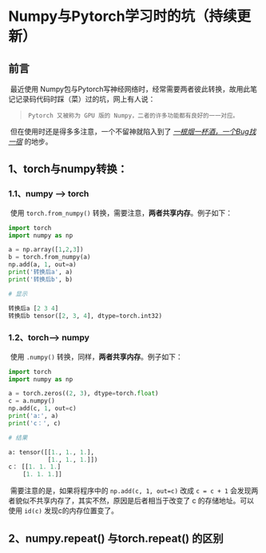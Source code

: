 # Numpy与Pytorch学习时的坑（持续更新）

## 前言

​		最近使用 Numpy包与Pytorch写神经网络时，经常需要两者彼此转换，故用此笔记记录码代码时踩（菜）过的坑，网上有人说：

> ```
> Pytorch 又被称为 GPU 版的 Numpy，二者的许多功能都有良好的一一对应。
> ```

​	但在使用时还是得多多注意，一个不留神就陷入到了 *<u>一根烟一杯酒，一个Bug找一宿</u>* 的地步。

## 1、torch与numpy转换：

### 1.1、numpy ——> torch

​		使用  `torch.from_numpy()` 转换，需要注意，**两者共享内存**。例子如下：

```python
import torch
import numpy as np

a = np.array([1,2,3])
b = torch.from_numpy(a)
np.add(a, 1, out=a)
print('转换后a', a)
print('转换后b', b)

# 显示

转换后a [2 3 4]
转换后b tensor([2, 3, 4], dtype=torch.int32)

```

### 1.2、torch——> numpy

​		使用 `.numpy()` 转换，同样，**两者共享内存**。例子如下：

```python
import torch
import numpy as np

a = torch.zeros((2, 3), dtype=torch.float)
c = a.numpy()
np.add(c, 1, out=c)
print('a:', a)
print('c：', c)

# 结果

a: tensor([[1., 1., 1.],
           [1., 1., 1.]])
c： [[1. 1. 1.]
 	[1. 1. 1.]]
```

​		需要注意的是，如果将程序中的 `np.add(c, 1, out=c)` 改成 `c = c + 1` 会发现两者貌似不共享内存了，其实不然，原因是后者相当于改变了 c 的存储地址。可以使用 `id(c)` 发现c的内存位置变了。

## 2、numpy.repeat() 与torch.repeat() 的区别

